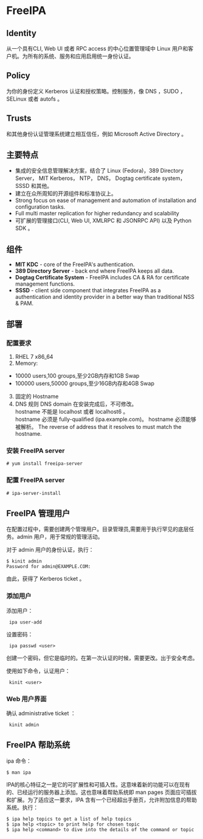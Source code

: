 # FreeIPA

## Identity
从一个具有CLI, Web UI 或者 RPC access 的中心位置管理域中 Linux 用户和客户机。为所有的系统、服务和应用启用统一身份认证。

## Policy
为你的身份定义 Kerberos 认证和授权策略。控制服务，像 DNS ，SUDO ， SELinux 或者 autofs 。

## Trusts
和其他身份认证管理系统建立相互信任，例如 Microsoft Active Directory 。

## 主要特点
* 集成的安全信息管理解决方案，结合了 Linux (Fedora)，389 Directory Server， MIT Kerberos， NTP， DNS， Dogtag certificate system， SSSD 和其他。
* 建立在众所周知的开源组件和标准协议上。
* Strong focus on ease of management and automation of installation and configuration tasks.
* Full multi master replication for higher redundancy and scalability
* 可扩展的管理接口(CLI, Web UI, XMLRPC 和 JSONRPC API) 以及 Python SDK 。

## 组件
* **MIT KDC** - core of the FreeIPA's authentication.
* **389 Directory Server** - back end where FreeIPA keeps all data.
* **Dogtag Certificate System** - FreeIPA includes CA & RA for certificate management functions.
* **SSSD** - client side component that integrates FreeIPA as a authentication and identity provider in a better way than traditional NSS & PAM.

## 部署

### 配置要求
1. RHEL 7 x86_64
2. Memory:
 * 10000 users,100 groups,至少2GB内存和1GB Swap
 * 100000 users,50000 groups,至少16GB内存和4GB Swap
3. 固定的 Hostname
4. DNS 规则
DNS domain 在安装完成后，不可修改。  
hostname 不能是 localhost 或者 localhost6 。  
hostname 必须是 fully-qualified (ipa.example.com)。
hostname 必须能够被解析。
The reverse of address that it resolves to must match the hostname.

### 安装 FreeIPA server

    # yum install freeipa-server

### 配置 FreeIPA server

    # ipa-server-install

## FreeIPA 管理用户

 在配置过程中，需要创建两个管理用户。目录管理员,需要用于执行罕见的底层任务。admin 用户，用于常规的管理活动。

对于 admin 用户的身份认证，执行：

    $ kinit admin
    Password for admin@EXAMPLE.COM:
 由此，获得了 Kerberos ticket 。

 ### 添加用户
添加用户：

     ipa user-add

设置密码：

     ipa passwd <user>

 创建一个密码，但它是临时的。在第一次认证的时候，需要更改。出于安全考虑。

使用如下命令，认证用户：

     kinit <user>

 ### Web 用户界面
 确认 administrative ticket ：

     kinit admin

## FreeIPA 帮助系统

ipa 命令：

    $ man ipa

IPA的核心特征之一是它的可扩展性和可插入性。这意味着新的功能可以在现有的、已经运行的服务器上添加。这也意味着帮助系统即 man pages 页面应可插拔和扩展。为了适应这一要求，IPA 含有一个已经超出手册页，允许附加信息的帮助系统。执行：

    $ ipa help topics to get a list of help topics
    $ ipa help <topic> to print help for chosen topic
    $ ipa help <command> to dive into the details of the command or topic
